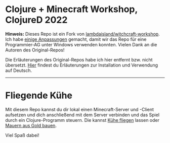 # Clojure + Minecraft Workshop, ClojureD 2022

__Hinweis:__ Dieses Repo ist ein Fork von
[lambdaisland/witchcraft-workshop](https://github.com/lambdaisland/witchcraft-workshop).
Ich habe [einige
Anpassungen](https://github.com/henrik42/witchcraft-workshop/activity?ref=main)
gemacht, damit wir das Repo für eine Programmier-AG unter Windows verwenden
konnten. Vielen Dank an die Autoren des Original-Repos!

Die Erläuterungen des Original-Repos habe ich hier entfernt bzw. nicht
übersetzt. [Hier](https://github.com/henrik42/fpic/blob/main/minecraft.md)
findest du Erläuterungen zur Installation und Verwendung auf Deutsch.

---

# Fliegende Kühe

Mit diesem Repo kannst du dir lokal einen Minecraft-Server und -Client aufsetzen
und dich anschließend mit dem Server verbinden und das Spiel durch ein
Clojure-Programm steuern. Die kannst [Kühe
fliegen](https://github.com/henrik42/fpic/blob/main/minecraft-3.clj) lassen oder
[Mauern aus Gold
bauen](https://github.com/henrik42/fpic/blob/main/minecraft-4.clj).

Viel Spaß dabei!
